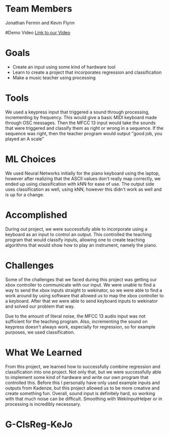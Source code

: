# Team Members
Jonathan Fermin and Kevin Flynn

#Demo Video
[Link to our Video](https://www.google.com)

# Goals
- Create an input using some kind of hardware tool
- Learn to create a project that incorporates regression and classification
- Make a music teacher using processing

# Tools
We used a keypress input that triggered a sound through processing, incrementing by frequency. This would give a basic MIDI keyboard made through OSC messages. 
Then the MFCC 13 input would take the sounds that were triggered and classify them as right or wrong in a sequence. If the sequence was right, then the teacher program would output "good job, you played an A scale"

# ML Choices
We used Neural Networks initially for the piano keyboard using the laptop, however after realizing that the ASCII values don't really map correctly,
we ended up using classification with kNN for ease of use. The output side uses classification as well, using kNN, however this didn't work as well and is up for a change.

# Accomplished
During out project, we were successfully able to incorporate using a keyboard as an input to control an output. 
This controlled the teaching program that would classify inputs, allowing one to create teaching algorithms that would show how to play an instrument, namely the piano.

# Challenges
Some of the challenges that we faced during this project was getting our xbox controller to communicate with our input. We were unable to find a way to send the xbox inputs straight to wekinator, so we were able to find a work around by using software that allowed us to map the xbox controller to a keyboard. 
After that we were able to send keyboard inputs to wekinator and solved our problem that way. 

Due to the amount of literal noise, the MFCC 13 audio input was not sufficient for the teaching program.
Also, incrementing the sound on keypress doesn't always work, especially for regression, so for example purposes, we used classification.


# What We Learned
From this project, we learned how to successfully combine regression and classification into one project. 
Not only that, but we were successfully able to implement some kind of hardware and write our own program that controlled this. 
Before this I personally have only used example inputs and outputs from Kadenze, but this project allowed us to be more creative and create something fun.
Overall, sound input is definitely hard, so working with that much noise can be difficult. Smoothing with WekiInputHelper or in processing is incredibly necesssary.
# G-ClsReg-KeJo
